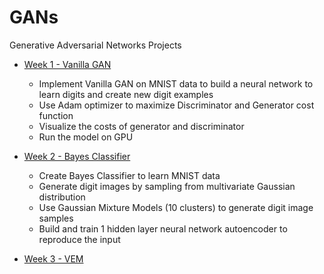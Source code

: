 # GANs
Generative Adversarial Networks Projects

- <A href='http://nbviewer.jupyter.org/github/yumengdong/GANs/blob/master/Week1/GANs_MNIST.ipynb'>Week 1 - Vanilla GAN</A><BR>
  - Implement Vanilla GAN on MNIST data to build a neural network to learn digits and create new digit examples
  - Use Adam optimizer to maximize Discriminator and Generator cost function
  - Visualize the costs of generator and discriminator
  - Run the model on GPU

- <A href='http://nbviewer.jupyter.org/github/yumengdong/GANs/blob/master/Week2/Bayes%20Classifier.ipynb'>Week 2 - Bayes Classifier</A><BR>
  - Create Bayes Classifier to learn MNIST data
  - Generate digit images by sampling from multivariate Gaussian distribution 
  - Use Gaussian Mixture Models (10 clusters) to generate digit image samples
  - Build and train 1 hidden layer neural network autoencoder to reproduce the input

- <A href='http://nbviewer.jupyter.org/github/yumengdong/GANs/blob/master/Week2/Bayes%20Classifier.ipynb'>Week 3 - VEM</A><BR>
